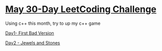 # [May 30-Day LeetCoding Challenge](https://leetcode.com/explore/featured/card/may-leetcoding-challenge/)

Using c++ this month, try to up my c++ game

[Day1- First Bad Version](day1.md)

[Day2 - Jewels and Stones](day2.md)